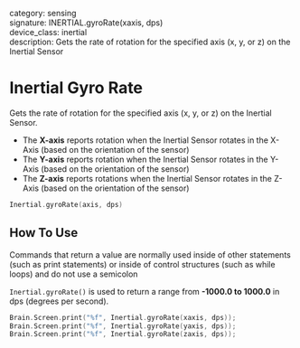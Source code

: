category: sensing  
signature: INERTIAL.gyroRate(xaxis, dps)  
device_class: inertial  
description: Gets the rate of rotation for the specified axis (x, y, or z) on the Inertial Sensor  

# Inertial Gyro Rate

Gets the rate of rotation for the specified axis (x, y, or z) on the Inertial Sensor.

* The **X-axis** reports rotation when the Inertial Sensor rotates in the X-Axis (based on the orientation of the sensor)
* The **Y-axis** reports rotation when the Inertial Sensor rotates in the Y-Axis (based on the orientation of the sensor)
* The **Z-axis** reports rotations when the Inertial Sensor rotates in the Z-Axis (based on the orientation of the sensor)

```cpp
Inertial.gyroRate(axis, dps)
```

## How To Use 

Commands that return a value are normally used inside of other statements (such as print statements) or inside of control structures (such as while loops) and do not use a semicolon

`Inertial.gyroRate()` is used to return a range from **-1000.0 to 1000.0** in dps (degrees per second). 

```cpp
Brain.Screen.print("%f", Inertial.gyroRate(xaxis, dps));
Brain.Screen.print("%f", Inertial.gyroRate(yaxis, dps));
Brain.Screen.print("%f", Inertial.gyroRate(zaxis, dps));
```

<advanced>
</advanced>
